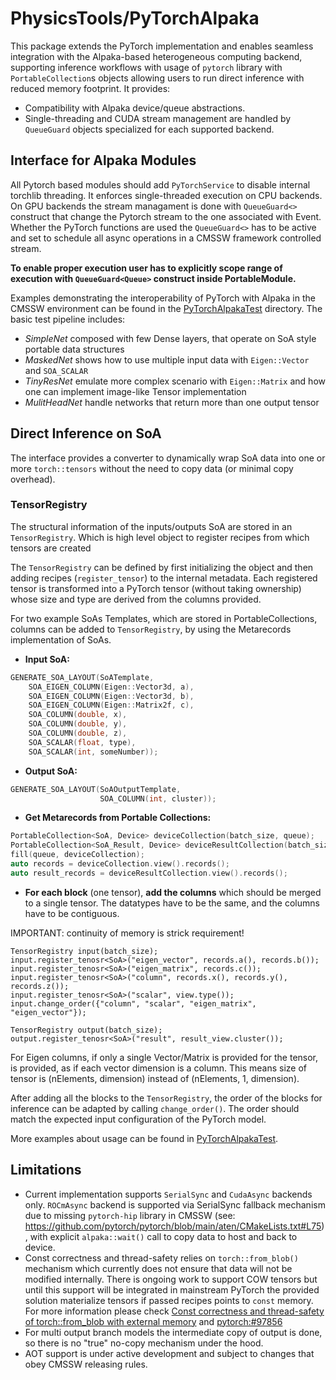 # PhysicsTools/PyTorchAlpaka
This package extends the PyTorch implementation and enables seamless integration with the Alpaka-based heterogeneous computing backend, supporting inference workflows with usage of `pytorch` library with `PortableCollection`s objects allowing users to run direct inference with reduced memory footprint. It provides:
- Compatibility with Alpaka device/queue abstractions.
- Single-threading and CUDA stream management are handled by `QueueGuard` objects specialized for each supported backend.

## Interface for Alpaka Modules
All Pytorch based modules should add `PyTorchService` to disable internal torchlib threading. It enforces single-threaded execution on CPU backends.
On GPU backends the stream managament is done with `QueueGuard<>` construct that change the Pytorch stream to the one associated with Event. Whether the PyTorch functions are used the `QueueGuard<>` has to be active and set to schedule all async operations in a CMSSW framework controlled stream.

**To enable proper execution user has to explicitly scope range of execution with `QueueGuard<Queue>` construct inside PortableModule.**

Examples demonstrating the interoperability of PyTorch with Alpaka in the CMSSW environment can be found in the [PyTorchAlpakaTest](../PyTorchAlpakaTest) directory. The basic test pipeline includes:
- *SimpleNet* composed with few Dense layers, that operate on SoA style portable data structures
- *MaskedNet* shows how to use multiple input data with `Eigen::Vector` and `SOA_SCALAR`
- *TinyResNet* emulate more complex scenario with `Eigen::Matrix` and how one can implement image-like Tensor implementation
- *MulitHeadNet* handle networks that return more than one output tensor 

## Direct Inference on SoA 
The interface provides a converter to dynamically wrap SoA data into one or more `torch::tensors` without the need to copy data (or minimal copy overhead).

### TensorRegistry
The structural information of the inputs/outputs SoA are stored in an `TensorRegistry`. Which is high level object to register recipes from which tensors are created

The `TensorRegistry` can be defined by first initializing the object and then adding recipes (`register_tensor`) to the internal metadata. Each registered tensor is transformed into a PyTorch tensor (without taking ownership) whose size and type are derived from the columns provided.

For two example SoAs Templates, which are stored in PortableCollections, columns can be added to `TensorRegistry`, by using the Metarecords implementation of SoAs.

- **Input SoA:**
```cpp
GENERATE_SOA_LAYOUT(SoATemplate,
    SOA_EIGEN_COLUMN(Eigen::Vector3d, a),
    SOA_EIGEN_COLUMN(Eigen::Vector3d, b),
    SOA_EIGEN_COLUMN(Eigen::Matrix2f, c),
    SOA_COLUMN(double, x),
    SOA_COLUMN(double, y),
    SOA_COLUMN(double, z),
    SOA_SCALAR(float, type),
    SOA_SCALAR(int, someNumber));
```
- **Output SoA:**
```cpp
GENERATE_SOA_LAYOUT(SoAOutputTemplate,
                    SOA_COLUMN(int, cluster));
```
- **Get Metarecords from Portable Collections:**
```cpp
PortableCollection<SoA, Device> deviceCollection(batch_size, queue);
PortableCollection<SoA_Result, Device> deviceResultCollection(batch_size, queue);
fill(queue, deviceCollection);
auto records = deviceCollection.view().records();
auto result_records = deviceResultCollection.view().records();
```
- **For each block** (one tensor), **add the columns** which should be merged to a single tensor. The datatypes have to be the same, and the columns have to be contiguous.

IMPORTANT: continuity of memory is strick requirement!
```
TensorRegistry input(batch_size);
input.register_tenosr<SoA>("eigen_vector", records.a(), records.b());
input.register_tenosr<SoA>("eigen_matrix", records.c());
input.register_tenosr<SoA>("column", records.x(), records.y(), records.z());
input.register_tenosr<SoA>("scalar", view.type());
input.change_order({"column", "scalar", "eigen_matrix", "eigen_vector"});

TensorRegistry output(batch_size);
output.register_tenosr<SoA>("result", result_view.cluster());
```

For Eigen columns, if only a single Vector/Matrix is provided for the tensor, is provided, as if each vector dimension is a column. This means size of tensor is (nElements, dimension) instead of (nElements, 1, dimension).

After adding all the blocks to the `TensorRegistry`, the order of the blocks for inference can be adapted by calling `change_order()`. The order should match the expected input configuration of the PyTorch model.

More examples about usage can be found in [PyTorchAlpakaTest](../PyTorchAlpakaTest).

## Limitations
- Current implementation supports `SerialSync` and `CudaAsync` backends only. `ROCmAsync` backend is supported via SerialSync fallback mechanism due to missing `pytorch-hip` library in CMSSW (see: https://github.com/pytorch/pytorch/blob/main/aten/CMakeLists.txt#L75), with explicit `alpaka::wait()` call to copy data to host and back to device.
- Const correctness and thread-safety relies on `torch::from_blob()` mechanism which currently does not ensure that data will not be modified internally. There is ongoing work to support COW tensors but until this support will be integrated in mainstream PyTorch the provided solution materialize tensors if passed recipes points to `const` memory. For more information please check [Const correctness and thread-safety of torch::from_blob with external memory](https://discuss.pytorch.org/t/const-correctness-and-thread-safety-of-torch-from-blob-with-external-memory/223521) and [pytorch:#97856](https://github.com/pytorch/pytorch/issues/97856)
- For multi output branch models the intermediate copy of output is done, so there is no "true" no-copy mechanism under the hood.
- AOT support is under active development and subject to changes that obey CMSSW releasing rules.
